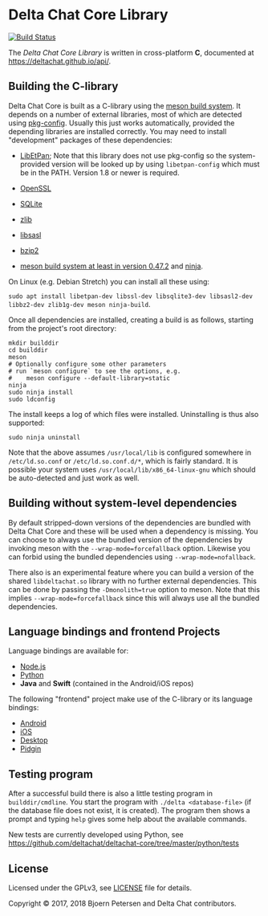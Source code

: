 # Delta Chat Core Library

[![Build Status](https://travis-ci.org/deltachat/deltachat-core.svg?branch=master)](https://travis-ci.org/deltachat/deltachat-core)

The _Delta Chat Core Library_ is written in cross-platform **C**,
documented at <https://deltachat.github.io/api/>.

Building the C-library 
----------------------

Delta Chat Core is built as a C-library using the 
[meson build system](http://mesonbuild.com). 
It depends on a number of external libraries, most of which are detected using
[pkg-config](https://www.freedesktop.org/wiki/Software/pkg-config/).
Usually this just works automatically, provided the depending libraries are
installed correctly.  You may need to install "development" packages of
these dependencies: 

- [LibEtPan](https://github.com/dinhviethoa/libetpan); Note that this
  library does not use pkg-config so the system-provided version will
  be looked up by using `libetpan-config` which must be in the PATH.
  Version 1.8 or newer is required.

- [OpenSSL](https://www.openssl.org/)

- [SQLite](https://sqlite.org/)

- [zlib](https://zlib.net)

- [libsasl](https://cyrusimap.org/sasl/)

- [bzip2](http://bzip.org)

- [meson build system at least in version 0.47.2](http://mesonbuild.com) 
  and [ninja](https://ninja-build.org).

On Linux (e.g. Debian Stretch) you can install all these using:

`sudo apt install libetpan-dev libssl-dev libsqlite3-dev libsasl2-dev libbz2-dev zlib1g-dev meson ninja-build`.

Once all dependencies are installed, creating a build is as follows,
starting from the project's root directory:

```
mkdir builddir
cd builddir
meson
# Optionally configure some other parameters
# run `meson configure` to see the options, e.g.
#    meson configure --default-library=static
ninja
sudo ninja install
sudo ldconfig
```

The install keeps a log of which files were installed. Uninstalling
is thus also supported:
```
sudo ninja uninstall
```

Note that the above assumes `/usr/local/lib` is configured somewhere
in `/etc/ld.so.conf` or `/etc/ld.so.conf.d/*`, which is fairly
standard.  It is possible your system uses
`/usr/local/lib/x86_64-linux-gnu` which should be auto-detected and
just work as well.

Building without system-level dependencies 
------------------------------------------

By default stripped-down versions of the dependencies are bundled with
Delta Chat Core and these will be used when a dependency is missing.
You can choose to always use the bundled version of the dependencies
by invoking meson with the `--wrap-mode=forcefallback` option.
Likewise you can forbid using the bundled dependencies using
`--wrap-mode=nofallback`.

There also is an experimental feature where you can build a version of the
shared `libdeltachat.so` library with no further external
dependencies.  This can be done by passing the `-Dmonolith=true`
option to meson.  Note that this implies `--wrap-mode=forcefallback`
since this will always use all the bundled dependencies.


Language bindings and frontend Projects
---------------------------------------

Language bindings are available for:

- [Node.js](https://www.npmjs.com/package/deltachat-node)
- [Python](https://py.delta.chat)
- **Java** and **Swift** (contained in the Android/iOS repos) 

The following "frontend" project make use of the C-library
or its language bindings: 

- [Android](https://github.com/deltachat/deltachat-android)
- [iOS](https://github.com/deltachat/deltachat-ios) 
- [Desktop](https://github.com/deltachat/deltachat-desktop)
- [Pidgin](https://gitlab.com/lupine/purple-plugin-delta)


Testing program
--------------------------------------------------------------------------------

After a successful build there is also a little testing program in `builddir/cmdline`.
You start the program with `./delta <database-file>`
(if the database file does not exist, it is created).
The program then shows a prompt and typing `help` gives some help about the available commands.

New tests are currently developed using Python, see 
https://github.com/deltachat/deltachat-core/tree/master/python/tests


License
--------------------------------------------------------------------------------

Licensed under the GPLv3, see [LICENSE](./LICENSE) file for details.

Copyright © 2017, 2018 Bjoern Petersen and Delta Chat contributors.
